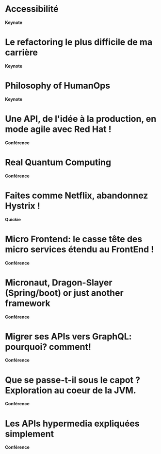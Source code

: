 # Accessibilité
**Keynote**  

# Le refactoring le plus difficile de ma carrière
**Keynote**  

# Philosophy of HumanOps
**Keynote**  

# Une API, de l'idée à la production, en mode agile avec Red Hat !
**Conférence**  

# Real Quantum Computing
**Conférence**  

# Faites comme Netflix, abandonnez Hystrix !
**Quickie**  

# Micro Frontend: le casse tête des micro services étendu au FrontEnd !
**Conférence**  

# Micronaut, Dragon-Slayer (Spring/boot) or just another framework
**Conférence**  

# Migrer ses APIs vers GraphQL: pourquoi? comment!
**Conférence**  

# Que se passe-t-il sous le capot ? Exploration au coeur de la JVM.
**Conférence**  

# Les APIs hypermedia expliquées simplement
**Conférence**  

